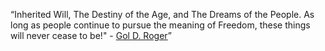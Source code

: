 “Inherited Will, The Destiny of the Age, and The Dreams of the People.
As long as people continue to pursue the meaning of Freedom, these
things will never cease to be!" - [Gol D. Roger](http://onepiece.wikia.com/wiki/Gol_D._Roger)”
